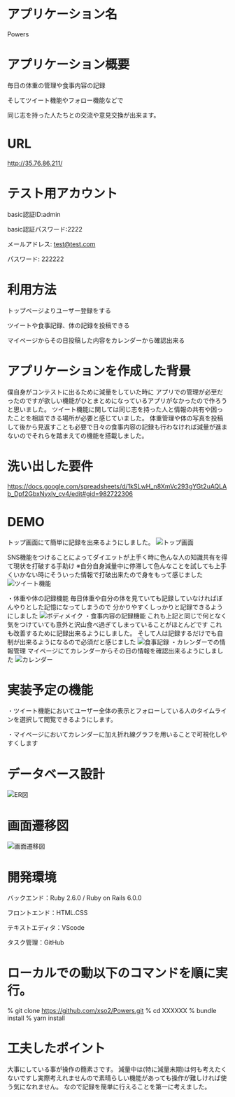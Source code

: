 # アプリケーション名
Powers

# アプリケーション概要
毎日の体重の管理や食事内容の記録

そしてツイート機能やフォロー機能などで

同じ志を持った人たちとの交流や意見交換が出来ます。

# URL
http://35.76.86.211/

# テスト用アカウント
basic認証ID:admin

basic認証パスワード:2222

メールアドレス: test@test.com

パスワード: 222222

# 利用方法
トップページよりユーザー登録をする

ツイートや食事記録、体の記録を投稿できる

マイページからその日投稿した内容をカレンダーから確認出来る

# アプリケーションを作成した背景
僕自身がコンテストに出るために減量をしていた時に
アプリでの管理が必至だったのですが欲しい機能がひとまとめになっているアプリがなかったので作ろうと思いました。
ツイート機能に関しては同じ志を持った人と情報の共有や困ったことを相談できる場所が必要と感じていました。
体重管理や体の写真を投稿して後から見返すことも必要で日々の食事内容の記録も行わなければ減量が進まないのでそれらを踏まえての機能を搭載しました。

# 洗い出した要件
https://docs.google.com/spreadsheets/d/1kSLwH_n8XmVc293gYGt2uAQLAb_Dpf2GbxNyxlv_cv4/edit#gid=982722306

# DEMO
トップ画面にて簡単に記録を出来るようにしました。
![トップ画面](app/assets/images/bbb26055b30fe1134122bae48dc5be26.png)


SNS機能をつけることによってダイエットが上手く時に色んな人の知識共有を得て現状を打破する手助け
※自分自身減量中に停滞して色んなことを試しても上手くいかない時にそういった情報で打破出来たので身をもって感じました
![ツイート機能](app/assets/images/bb3c89d13e543cc337206588c1facae2.png)

・体重や体の記録機能
毎日体重や自分の体を見ていても記録していなければぼんやりとした記憶になってしまうので
分かりやすくしっかりと記録できるようにしました
![ボディメイク](app/assets/images/278ed40d905247c43d477add88fa536a.png)
・食事内容の記録機能
これも上記と同じで何となく気をつけていても意外と沢山食べ過ぎてしまっていることがほとんどです
これも改善するために記録出来るようにしました。
そして人は記録するだけでも自制が出来るようになるので必須だと感じました
![食事記録](app/assets/images/4285b72086bd36a29bff50393adbc8c7.png)
・カレンダーでの情報管理
マイページにてカレンダーからその日の情報を確認出来るようにしました
![カレンダー](app/assets/images/795826492dcebf5a8f97c647fabf225c.png)

# 実装予定の機能
・ツイート機能においてユーザー全体の表示とフォローしている人のタイムラインを選択して閲覧できるようにします。

・マイページにおいてカレンダーに加え折れ線グラフを用いることで可視化しやすくします

# データベース設計
![ER図](powers.svg)
# 画面遷移図
![画面遷移図](powers_image.svg)
# 開発環境
バックエンド：Ruby 2.6.0 / Ruby on Rails 6.0.0

フロントエンド：HTML.CSS

テキストエディタ：VScode

タスク管理：GitHub
# ローカルでの動以下のコマンドを順に実行。

% git clone https://github.com/xso2/Powers.git
% cd XXXXXX
% bundle install
% yarn install

# 工夫したポイント
大事にしている事が操作の簡素さです。
減量中は(特に減量末期)は何も考えたくないですし実際考えれませんので素晴らしい機能があっても操作が難しければ使う気になれません。
なので記録を簡単に行えることを第一に考えました。
